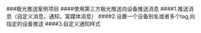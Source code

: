 ###极光推送案例项目
####使用第三方极光推送向设备推送消息
####1.推送消息（自定义消息，通知，富媒体消息）
####2.设置一个设备别名或者多个tag,向指定的设备推送
####3.自定义通知样式


